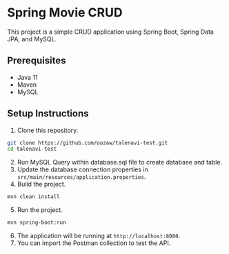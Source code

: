 # Spring Movie CRUD
This project is a simple CRUD application using Spring Boot, Spring Data JPA, and MySQL.

## Prerequisites
- Java 11
- Maven
- MySQL

## Setup Instructions
1. Clone this repository.
```bash
git clone https://github.com/oozaw/talenavi-test.git
cd talenavi-test
```

2. Run MySQL Query within database.sql file to create database and table.
3. Update the database connection properties in `src/main/resources/application.properties`.
4. Build the project.
```bash
mvn clean install
```
5. Run the project.
```bash
mvn spring-boot:run
```
6. The application will be running at `http://localhost:8080`.
7. You can import the Postman collection to test the API.
